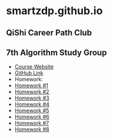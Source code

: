 # smartzdp.github.io
## QiShi Career Path Club
## 7th Algorithm Study Group

* <a href="https://www.qishicpc.com/activities/profile/146/">Course Website</a>
* <a href="https://github.com/smartzdp/QiShi-Career-Path-Club/tree/master/7th%20Algorithm%20Study%20Group">GitHub Link</a>
* Homework:
 * <a href="https://smartzdp.github.io/qishicpc/al007/hw1.html">Homework #1</a>
 * <a href="https://smartzdp.github.io/qishicpc/al007/hw2.html">Homework #2</a>
 * <a href="https://smartzdp.github.io/qishicpc/al007/hw3.html">Homework #3</a>
 * <a href="https://smartzdp.github.io/qishicpc/al007/hw4.html">Homework #4</a>
 * <a href="https://smartzdp.github.io/qishicpc/al007/hw5.html">Homework #5</a>
 * <a href="https://smartzdp.github.io/qishicpc/al007/hw6.html">Homework #6</a>
 * <a href="https://smartzdp.github.io/qishicpc/al007/hw7.html">Homework #7</a>
 * <a href="https://smartzdp.github.io/qishicpc/al007/hw8.html">Homework #8</a>
